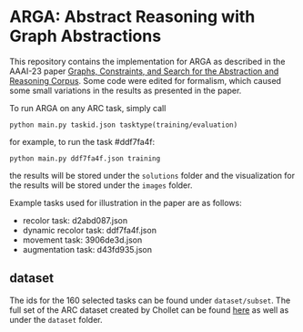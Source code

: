 # ARGA: Abstract Reasoning with Graph Abstractions

This repository contains the implementation for ARGA as described in the AAAI-23 paper [Graphs, Constraints, and Search for the Abstraction and Reasoning Corpus](https://arxiv.org/abs/2210.09880).
Some code were edited for formalism, which caused some small variations in the results as presented in the paper.

To run ARGA on any ARC task, simply call

`
python main.py taskid.json tasktype(training/evaluation)
`

for example, to run the task #ddf7fa4f:

`
python main.py ddf7fa4f.json training
`

the results will be stored under the `solutions` folder and the visualization for the results will be stored under the `images` folder.

Example tasks used for illustration in the paper are as follows:
- recolor task: d2abd087.json
- dynamic recolor task: ddf7fa4f.json
- movement task: 3906de3d.json
- augmentation task: d43fd935.json

## dataset
The ids for the 160 selected tasks can be found under `dataset/subset`.
The full set of the ARC dataset created by Chollet can be found [here](https://github.com/fchollet/ARC) as well as under the `dataset` folder.
